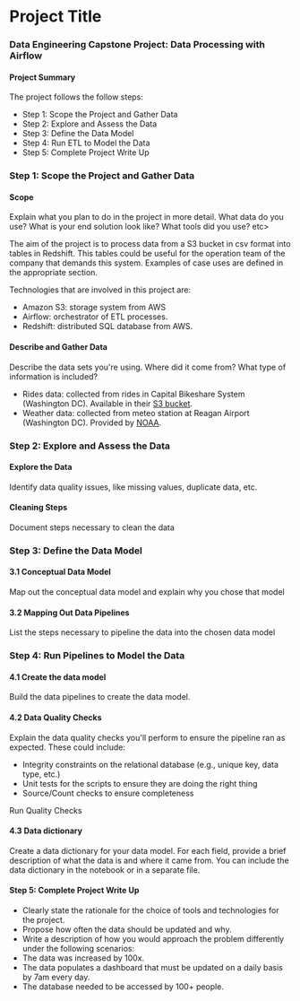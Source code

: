 # Project Title
### Data Engineering Capstone Project: Data Processing with Airflow

#### Project Summary

The project follows the follow steps:
* Step 1: Scope the Project and Gather Data
* Step 2: Explore and Assess the Data
* Step 3: Define the Data Model
* Step 4: Run ETL to Model the Data
* Step 5: Complete Project Write Up

### Step 1: Scope the Project and Gather Data

#### Scope 
Explain what you plan to do in the project in more detail. What data do you use? What is your end solution look like? What tools did you use? etc>

The aim of the project is to process data from a S3 bucket in csv format into tables in Redshift. This tables could be useful for the operation team of the company that demands this system. Examples of case uses are defined in the appropriate section.

Technologies that are involved in this project are:
* Amazon S3: storage system from AWS
* Airflow: orchestrator of ETL processes.
* Redshift: distributed SQL database from AWS.


#### Describe and Gather Data 
Describe the data sets you're using. Where did it come from? What type of information is included?

* Rides data: collected from rides in Capital Bikeshare System (Washington DC). Available in their [S3 bucket](https://s3.amazonaws.com/capitalbikeshare-data/index.html).
* Weather data: collected from meteo station at Reagan Airport (Washington DC). Provided by [NOAA](https://www.ncdc.noaa.gov/data-access/land-based-station-data/land-based-datasets).

### Step 2: Explore and Assess the Data
#### Explore the Data 
Identify data quality issues, like missing values, duplicate data, etc.

#### Cleaning Steps
Document steps necessary to clean the data

### Step 3: Define the Data Model
#### 3.1 Conceptual Data Model
Map out the conceptual data model and explain why you chose that model

#### 3.2 Mapping Out Data Pipelines
List the steps necessary to pipeline the data into the chosen data model

### Step 4: Run Pipelines to Model the Data 
#### 4.1 Create the data model
Build the data pipelines to create the data model.

#### 4.2 Data Quality Checks
Explain the data quality checks you'll perform to ensure the pipeline ran as expected. These could include:
 * Integrity constraints on the relational database (e.g., unique key, data type, etc.)
 * Unit tests for the scripts to ensure they are doing the right thing
 * Source/Count checks to ensure completeness
 
Run Quality Checks

#### 4.3 Data dictionary 
Create a data dictionary for your data model. For each field, provide a brief description of what the data is and where it came from. You can include the data dictionary in the notebook or in a separate file.

#### Step 5: Complete Project Write Up
* Clearly state the rationale for the choice of tools and technologies for the project.
* Propose how often the data should be updated and why.
* Write a description of how you would approach the problem differently under the following scenarios:
 * The data was increased by 100x.
 * The data populates a dashboard that must be updated on a daily basis by 7am every day.
 * The database needed to be accessed by 100+ people.